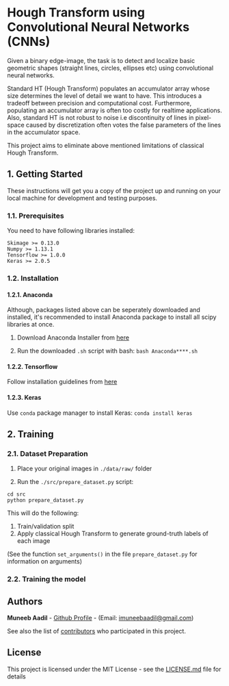 # Hough Transform using Convolutional Neural Networks (CNNs)

Given a binary edge-image, the task is to detect and localize basic geometric shapes (straight lines, circles, ellipses etc) using convolutional neural networks.

Standard HT (Hough Transform) populates an accumulator array whose size determines the level of detail we want to have. This introduces a tradeoff between precision and computational cost. Furthermore, populating an accumulator array is often too costly for realtime applications. Also, standard HT is not robust to noise i.e discontinuity of lines in pixel-space caused by discretization often votes the false parameters of the lines in the accumulator space.

This project aims to eliminate above mentioned limitations of classical Hough Transform. 


## 1. Getting Started

These instructions will get you a copy of the project up and running on your local machine for development and testing purposes.

### 1.1. Prerequisites

You need to have following libraries installed:
```
Skimage >= 0.13.0
Numpy >= 1.13.1
Tensorflow >= 1.0.0
Keras >= 2.0.5 
```

### 1.2. Installation

#### 1.2.1. Anaconda

Although, packages listed above can be seperately downloaded and installed, it's recommended to install Anaconda package to install all scipy libraries at once.

1. Download Anaconda Installer from [here](https://www.anaconda.com/download/)

2. Run the downloaded ```.sh``` script with bash: 
```bash Anaconda****.sh```

#### 1.2.2. Tensorflow 
Follow installation guidelines from [here](https://www.tensorflow.org/install/)

#### 1.2.3. Keras 
Use ```conda``` package manager to install Keras:
```conda install keras```

## 2. Training

### 2.1. Dataset Preparation

1. Place your original images in ```./data/raw/``` folder

2. Run the ```./src/prepare_dataset.py``` script:
```
cd src 
python prepare_dataset.py
``` 

This will do the following: 
1. Train/validation split 
2. Apply classical Hough Transform to generate ground-truth labels of each image

(See the function ```set_arguments()``` in the file ```prepare_dataset.py``` for information on arguments)

### 2.2. Training the model

## Authors

**Muneeb Aadil** - [Github Profile](https://github.com/muneebaadil) - (Email: imuneebaadil@gmail.com)

See also the list of [contributors](https://github.com/muneebaadil/Hough-Transform-using-CNNs/contributors) who participated in this project.

## License

This project is licensed under the MIT License - see the [LICENSE.md](LICENSE.md) file for details